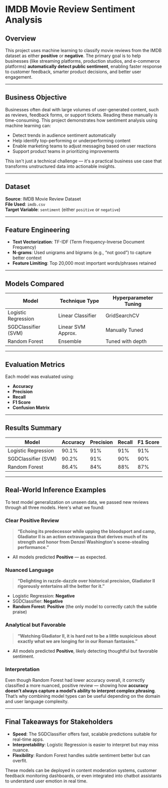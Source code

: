# IMDB Movie Review Sentiment Analysis

## Overview

This project uses machine learning to classify movie reviews from the IMDB dataset as either **positive** or **negative**. The primary goal is to help businesses (like streaming platforms, production studios, and e-commerce platforms) **automatically detect public sentiment**, enabling faster response to customer feedback, smarter product decisions, and better user engagement.

---

## Business Objective

Businesses often deal with large volumes of user-generated content, such as reviews, feedback forms, or support tickets. Reading these manually is time-consuming. This project demonstrates how sentiment analysis using machine learning can:

- Detect trends in audience sentiment automatically
- Help identify top-performing or underperforming content
- Enable marketing teams to adjust messaging based on user reactions
- Support product teams in prioritizing improvements

This isn't just a technical challenge — it's a practical business use case that transforms unstructured data into actionable insights.

---

## Dataset

**Source**: IMDB Movie Review Dataset  
**File Used**: `imdb.csv`  
**Target Variable**: `sentiment` (either `positive` or `negative`)

---

## Feature Engineering

- **Text Vectorization**: TF-IDF (Term Frequency-Inverse Document Frequency)
- **N-grams**: Used unigrams and bigrams (e.g., “not good”) to capture better context
- **Feature Limiting**: Top 20,000 most important words/phrases retained

---

## Models Compared

| Model                | Technique Type     | Hyperparameter Tuning |
|----------------------|--------------------|------------------------|
| Logistic Regression  | Linear Classifier  |  GridSearchCV         |
| SGDClassifier (SVM)  | Linear SVM Approx. |  Manually Tuned       |
| Random Forest        | Ensemble           |  Tuned with depth     |

---

## Evaluation Metrics

Each model was evaluated using:
- **Accuracy**
- **Precision**
- **Recall**
- **F1 Score**
- **Confusion Matrix**

---

## Results Summary

| Model                | Accuracy | Precision | Recall | F1 Score |
|----------------------|----------|-----------|--------|----------|
| Logistic Regression  | 90.1%    | 91%       | 91%    | 91%      |
| SGDClassifier (SVM)  | 90.2%    | 91%       | 90%    | 90%      |
| Random Forest        | 86.4%    | 84%       | 88%    | 87%      |

---

## Real-World Inference Examples

To test model generalization on unseen data, we passed new reviews through all three models. Here's what we found:

###  Clear Positive Review
> **“Echoing its predecessor while upping the bloodsport and camp, Gladiator II is an action extravaganza that derives much of its strength and honor from Denzel Washington's scene-stealing performance.”**

- All models predicted **Positive** — as expected.

### Nuanced Language
> **“Delighting in razzle-dazzle over historical precision, Gladiator II rigorously entertains all the better for it.”**

- Logistic Regression: **Negative**  
- SGDClassifier: **Negative**  
- **Random Forest**:  **Positive** (the only model to correctly catch the subtle praise)

###  Analytical but Favorable
> **“Watching Gladiator II, it is hard not to be a little suspicious about exactly what we are longing for in our Roman fantasies.”**

- All models predicted **Positive**, likely detecting thoughtful but favorable sentiment.

### Interpretation

Even though Random Forest had lower accuracy overall, it correctly classified a more nuanced, positive review — showing how **accuracy doesn’t always capture a model’s ability to interpret complex phrasing**. That’s why combining model types can be useful depending on the domain and user language complexity.

---

## Final Takeaways for Stakeholders

- **Speed**: The SGDClassifier offers fast, scalable predictions suitable for real-time apps.
- **Interpretability**: Logistic Regression is easier to interpret but may miss nuance.
- **Flexibility**: Random Forest handles subtle sentiment better but can overfit.

These models can be deployed in content moderation systems, customer feedback monitoring dashboards, or even integrated into chatbot assistants to understand user emotion in real time.
